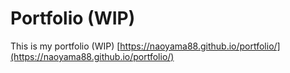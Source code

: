 # Portfolio (WIP)
This is my portfolio (WIP)
[https://naoyama88.github.io/portfolio/](https://naoyama88.github.io/portfolio/)
